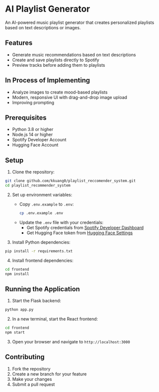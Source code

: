 # AI Playlist Generator

An AI-powered music playlist generator that creates personalized playlists based on text descriptions or images.

## Features

- Generate music recommendations based on text descriptions
- Create and save playlists directly to Spotify
- Preview tracks before adding them to playlists


## In Process of Implementing
- Analyze images to create mood-based playlists
- Modern, responsive UI with drag-and-drop image upload
- Improving prompting

## Prerequisites

- Python 3.8 or higher
- Node.js 14 or higher
- Spotify Developer Account
- Hugging Face Account

## Setup

1. Clone the repository:
```bash
git clone github.com/kkuang0/playlist_reccomender_system.git
cd playlist_recommender_system
```

2. Set up environment variables:
   - Copy `.env.example` to `.env`:
     ```bash
     cp .env.example .env
     ```
   - Update the `.env` file with your credentials:
     - Get Spotify credentials from [Spotify Developer Dashboard](https://developer.spotify.com/dashboard)
     - Get Hugging Face token from [Hugging Face Settings](https://huggingface.co/settings/tokens)

3. Install Python dependencies:
```bash
pip install -r requirements.txt
```

4. Install frontend dependencies:
```bash
cd frontend
npm install
```

## Running the Application

1. Start the Flask backend:
```bash
python app.py
```

2. In a new terminal, start the React frontend:
```bash
cd frontend
npm start
```

3. Open your browser and navigate to `http://localhost:3000`

## Contributing

1. Fork the repository
2. Create a new branch for your feature
3. Make your changes
4. Submit a pull request


